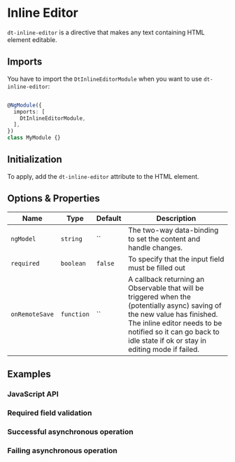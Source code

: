 # Inline Editor

<docs-source-example example="DefaultInlineEditorExample"></docs-source-example>

`dt-inline-editor` is a directive that makes any text containing HTML element editable.

## Imports

You have to import the `DtInlineEditorModule` when you want to use `dt-inline-editor`:

```typescript

@NgModule({
  imports: [
    DtInlineEditorModule,
  ],
})
class MyModule {}

```

## Initialization

To apply, add the `dt-inline-editor` attribute to the HTML element.

## Options & Properties

| Name | Type | Default | Description |
| --- | --- | --- | --- |
| `ngModel` | `string` | `` | The two-way data-binding to set the content and handle changes. |
| `required` | `boolean` | `false` | To specify that the input field must be filled out |
| `onRemoteSave` | `function` | `` | A callback returning an Observable that will be triggered when the (potentially async) saving of the new value has finished. The inline editor needs to be notified so it can go back to idle state if ok or stay in editing mode if failed. |

## Examples

### JavaScript API

<docs-source-example example="ApiInlineEditorExample"></docs-source-example>

### Required field validation

<docs-source-example example="RequiredInlineEditorExample"></docs-source-example>

### Successful asynchronous operation

<docs-source-example example="SuccessfulInlineEditorExample"></docs-source-example>

### Failing asynchronous operation

<docs-source-example example="FailingInlineEditorExample"></docs-source-example>
